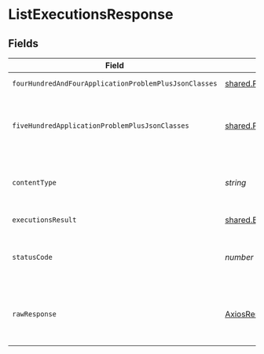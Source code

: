 # ListExecutionsResponse


## Fields

| Field                                                              | Type                                                               | Required                                                           | Description                                                        |
| ------------------------------------------------------------------ | ------------------------------------------------------------------ | ------------------------------------------------------------------ | ------------------------------------------------------------------ |
| `fourHundredAndFourApplicationProblemPlusJsonClasses`              | [shared.Problem](../../models/shared/problem.md)[]                 | :heavy_minus_sign:                                                 | execution not found                                                |
| `fiveHundredApplicationProblemPlusJsonClasses`                     | [shared.Problem](../../models/shared/problem.md)[]                 | :heavy_minus_sign:                                                 | problem with getting test executions from storage                  |
| `contentType`                                                      | *string*                                                           | :heavy_check_mark:                                                 | HTTP response content type for this operation                      |
| `executionsResult`                                                 | [shared.ExecutionsResult](../../models/shared/executionsresult.md) | :heavy_minus_sign:                                                 | successful operation                                               |
| `statusCode`                                                       | *number*                                                           | :heavy_check_mark:                                                 | HTTP response status code for this operation                       |
| `rawResponse`                                                      | [AxiosResponse](https://axios-http.com/docs/res_schema)            | :heavy_minus_sign:                                                 | Raw HTTP response; suitable for custom response parsing            |
